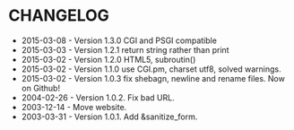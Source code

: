 # CHANGELOG
* 2015-03-08 - Version 1.3.0 CGI and PSGI compatible
* 2015-03-03 - Version 1.2.1 return string rather than print
* 2015-03-02 - Version 1.2.0 HTML5, subroutin()
* 2015-03-02 - Version 1.1.0 use CGI.pm, charset utf8, solved warnings.
* 2015-03-02 - Version 1.0.3 fix shebagn, newline and rename files.
              Now on Github!
* 2004-02-26 - Version 1.0.2. Fix bad URL.
* 2003-12-14 - Move website.
* 2003-03-31 - Version 1.0.1. Add &sanitize_form.
